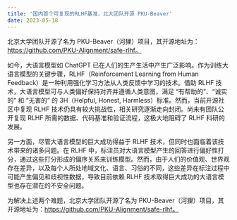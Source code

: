 ```yaml
---
title: '国内首个可复现的RLHF基准，北大团队开源 PKU-Beaver'
date: 2023-05-18
---
```


北京大学团队开源了名为 PKU-Beaver（河狸）项目，其开源地址为：https://github.com/PKU-Alignment/safe-rlhf。

<!--more-->

如今，大语言模型如 ChatGPT 已在人们的生产生活中产生广泛影响。作为训练大语言模型的关键步骤，RLHF（Reinforcement Learning from Human Feedback）是一种利用强化学习方法从人类反馈中学习的技术。借助 RLHF 技术，大语言模型可与人类偏好保持对齐并遵循人类意图，满足 “有帮助的”、“诚实的” 和 “无害的” 的 3H（Helpful, Honest, Harmless）标准。然而，当前开源社区中复现 RLHF 技术仍具有较大挑战性，相关研究逐渐走向封闭。尚未有团队公开复现 RLHF 所需的数据、代码基准和验证流程，这极大地阻碍了 RLHF 科研的发展。

另一方面，尽管大语言模型的巨大成功得益于 RLHF 技术，但同时也面临着该技术带来的诸多问题。在 RLHF 中，标注员对大语言模型产生的回答进行偏好性打分，通过这些打分形成的偏序关系来训练模型。然而，由于人们的价值观、世界观存在差异，以及每个人所处地域文化、语言、习俗的不同，这些差异在标注过程中可能产生偏见和歧视性数据，导致目前依赖 RLHF 技术取得巨大成功的大语言模型也存在潜在的不安全问题。

为解决上述两个难题，北京大学团队开源了名为 PKU-Beaver（河狸）项目，其开源地址为：https://github.com/PKU-Alignment/safe-rlhf。
